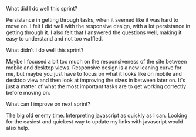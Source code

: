 What did I do well this sprint?


Persistance in getting through tasks, when it seemed like it was hard to move on.
I felt I did well with the responsive design, with a lot persistance in getting through it.
I also felt that I answered the questions well, making it easy to understand and not too waffled. 




What didn't I do well this sprint?



Maybe I focused a bit too much on the responsiveness of the site between mobile and desktop views. Responsive design is a new leaning curve for me, but maybe you just have to focus on what it looks like on mobile and desktop view and then look at improving the sizes in between later on. It's just a matter of what the most important tasks are to get working correctly before moving on.



What can I improve on next sprint?


The big old enemy time. Interpreting javascript as quickly as I can. Looking for the easiest and quickest way to update my links with javascript would also help.     